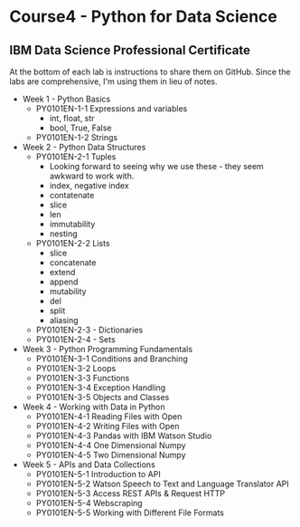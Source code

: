 # Course4 - Python for Data Science
## IBM Data Science Professional Certificate 

At the bottom of each lab is instructions to share them on GitHub. Since the labs are comprehensive, I'm using them in lieu of notes.

* Week 1 - Python Basics 
  - PY0101EN-1-1 Expressions and variables
    * int, float, str
    * bool, True, False
  - PY0101EN-1-2 Strings 
* Week 2 - Python Data Structures
  - PY0101EN-2-1 Tuples
    * Looking forward to seeing why we use these - they seem awkward to work with.
    * index, negative index
    * contatenate
    * slice
    * len
    * immutability
    * nesting
  - PY0101EN-2-2 Lists
    * slice
    * concatenate
    * extend
    * append
    * mutability
    * del
    * split
    * aliasing
  - PY0101EN-2-3 - Dictionaries
  - PY0101EN-2-4 - Sets
* Week 3 - Python Programming Fundamentals
  - PY0101EN-3-1 Conditions and Branching
  - PY0101EN-3-2 Loops
  - PY0101EN-3-3 Functions
  - PY0101EN-3-4 Exception Handling
  - PY0101EN-3-5 Objects and Classes
* Week 4 - Working with Data in Python
  - PY0101EN-4-1 Reading Files with Open
  - PY0101EN-4-2 Writing Files with Open
  - PY0101EN-4-3 Pandas with IBM Watson Studio
  - PY0101EN-4-4 One Dimensional Numpy
  - PY0101EN-4-5 Two Dimensional Numpy
* Week 5 - APIs and Data Collections
  - PY0101EN-5-1 Introduction to API
  - PY0101EN-5-2 Watson Speech to Text and Language Translator API
  - PY0101EN-5-3 Access REST APIs & Request HTTP
  - PY0101EN-5-4 Webscraping
  - PY0101EN-5-5 Working with Different File Formats

